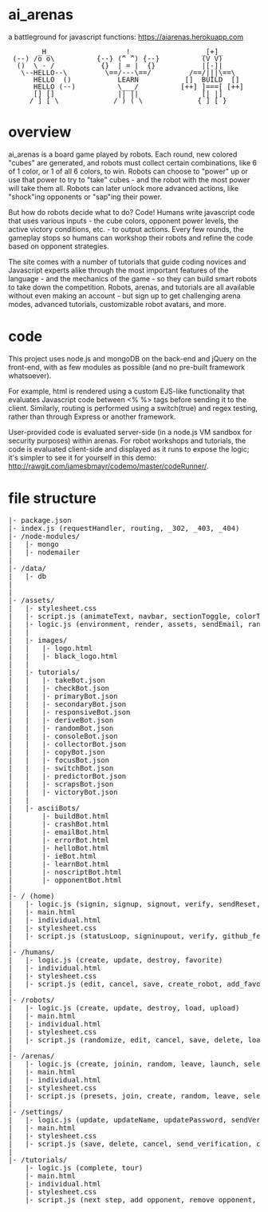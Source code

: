 # ai_arenas
a battleground for javascript functions: https://aiarenas.herokuapp.com
<pre style='line-height: 1;'>
       _H_                 _!_                _[+]_                _|_                 !!!      
 (--) /o o\          {--} (^ ^) {--}          (V V)          |**| |\|/| |**|          !x x! {!!}
  ()  \ - /           {}  | = |  {}           |[-]|           {}  \ = /  {}           ! O !  ~~ 
   \--HELLO--\         \==/---\==/         /==/|||\==\         \==[[-]]==/         /~~CRASH~~/  
      HELLO  ()           LEARN           []  BUILD  []           FIGHT           ~~  CRASH     
      HELLO (--)          \___/          [++] ]===[ [++]          [[-]]          {!!} CRASH     
      [] []               || ||               [| |]               /] [\               !   !     
     /_] [_\             /_) (_\             {_] [_}             /_] [_\             [!] [!]    
</pre>

# overview
ai_arenas is a board game played by robots.
Each round, new colored "cubes" are generated, and robots must collect certain combinations, like 6 of 1 color, or 1 of all 6 colors, to win.
Robots can choose to "power" up or use that power to try to "take" cubes - and the robot with the most power will take them all. Robots can later unlock more advanced actions, like "shock"ing opponents or "sap"ing their power.

But how do robots decide what to do? Code!
Humans write javascript code that uses various inputs - the cube colors, opponent power levels, the active victory conditions, etc. - to output actions.
Every few rounds, the gameplay stops so humans can workshop their robots and refine the code based on opponent strategies.

The site comes with a number of tutorials that guide coding novices and Javascript experts alike through the most important features of the language - and the mechanics of the game - so they can build smart robots to take down the competition.
Robots, arenas, and tutorials are all available without even making an account - but sign up to get challenging arena modes, advanced tutorials, customizable robot avatars, and more.

# code
This project uses node.js and mongoDB on the back-end and jQuery on the front-end, with as few modules as possible (and no pre-built framework whatsoever).

For example, html is rendered using a custom EJS-like functionality that evaluates Javascript code between <% %> tags before sending it to the client. Similarly, routing is performed using a switch(true) and regex testing, rather than through Express or another framework.

User-provided code is evaluated server-side (in a node.js VM sandbox for security purposes) within arenas. For robot workshops and tutorials, the code is evaluated client-side and displayed as it runs to expose the logic; it's simpler to see it for yourself in this demo: http://rawgit.com/jamesbmayr/codemo/master/codeRunner/.

# file structure
<pre>
|- package.json
|- index.js (requestHandler, routing, _302, _403, _404)
|- /node-modules/
|   |- mongo
|   |- nodemailer
|
|- /data/
|   |- db
|
|
|- /assets/
|   |- stylesheet.css
|   |- script.js (animateText, navbar, sectionToggle, colorText, resizeTop, animateRobot, tour, splashScreen, eval_code, isIE)
|   |- logic.js (environment, render, assets, sendEmail, random, hash, isEmail, isNumLet, isReserved, colors, fonts, navbar, ascii_robot, ascii_character, session, store, retrieve, tour, locate, ipLocate, apicall, statistics)
|   |
|   |- images/
|   |   |- logo.html
|   |   |- black_logo.html
|   |   
|   |- tutorials/
|   |   |- takeBot.json
|   |   |- checkBot.json
|   |   |- primaryBot.json
|   |   |- secondaryBot.json
|   |   |- responsiveBot.json
|   |   |- deriveBot.json
|   |   |- randomBot.json
|   |   |- consoleBot.json
|   |   |- collectorBot.json
|   |   |- copyBot.json
|   |   |- focusBot.json
|   |   |- switchBot.json
|   |   |- predictorBot.json
|   |   |- scrapsBot.json
|   |   |- victoryBot.json
|   |
|   |- asciiBots/
|       |- buildBot.html
|       |- crashBot.html
|       |- emailBot.html
|       |- errorBot.html
|       |- helloBot.html
|       |- ieBot.html
|       |- learnBot.html
|       |- noscriptBot.html
|       |- opponentBot.html
|
|- / (home)
|   |- logic.js (signin, signup, signout, verify, sendReset, verifyReset)
|   |- main.html
|   |- individual.html
|   |- stylesheet.css
|   |- script.js (statusLoop, signinupout, verify, github_fetch, submit_feedback)
|
|- /humans/
|   |- logic.js (create, update, destroy, favorite)
|   |- individual.html
|   |- stylesheet.css
|   |- script.js (edit, cancel, save, create_robot, add_favorite, remove_favorite)
|
|- /robots/
|   |- logic.js (create, update, destroy, load, upload)
|   |- main.html
|   |- individual.html
|   |- stylesheet.css
|   |- script.js (randomize, edit, cancel, save, delete, load, upload, download, add_opponent, remove_opponent, add_cube, remove_cube, add_favorite, remove_favorite)
|
|- /arenas/
|   |- logic.js (create, joinin, random, leave, launch, selectRobot, addaiBot, adjustRobot, read, update, destroy)
|   |- main.html
|   |- individual.html
|   |- stylesheet.css
|   |- script.js (presets, join, create, random, leave, select_robot, delete, add_aibot, launch, launch, save, checkLoop, gameLoop)
|
|- /settings/
|   |- logic.js (update, updateName, updatePassword, sendVerification, destroy)
|   |- main.html
|   |- stylesheet.css
|   |- script.js (save, delete, cancel, send_verification, change_name, change_password, font_scheme, color_scheme, destroy_session)
|
|- /tutorials/
    |- logic.js (complete, tour)
    |- main.html
    |- individual.html
    |- stylesheet.css
    |- script.js (next_step, add_opponent, remove_opponent, add_cube, remove_cube)
</pre>
